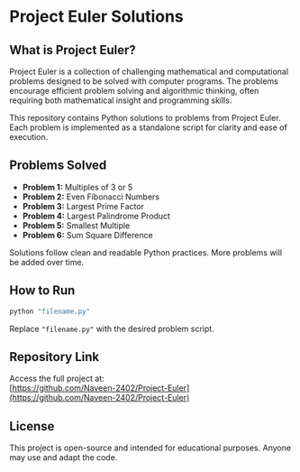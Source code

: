 # Project Euler Solutions

## What is Project Euler?

Project Euler is a collection of challenging mathematical and computational problems designed to be solved with computer programs. The problems encourage efficient problem solving and algorithmic thinking, often requiring both mathematical insight and programming skills.

This repository contains Python solutions to problems from Project Euler. Each problem is implemented as a standalone script for clarity and ease of execution.

## Problems Solved

- **Problem 1:** Multiples of 3 or 5  
- **Problem 2:** Even Fibonacci Numbers  
- **Problem 3:** Largest Prime Factor  
- **Problem 4:** Largest Palindrome Product  
- **Problem 5:** Smallest Multiple  
- **Problem 6:** Sum Square Difference  

Solutions follow clean and readable Python practices. More problems will be added over time.

## How to Run

```bash
python "filename.py"
```

Replace `"filename.py"` with the desired problem script.

## Repository Link

Access the full project at:  
[https://github.com/Naveen-2402/Project-Euler](https://github.com/Naveen-2402/Project-Euler)

## License

This project is open-source and intended for educational purposes. Anyone may use and adapt the code.
